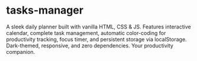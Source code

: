 # tasks-manager
A sleek daily planner built with vanilla HTML, CSS &amp; JS. Features interactive calendar, complete task management, automatic color-coding for productivity tracking, focus timer, and persistent storage via localStorage. Dark-themed, responsive, and zero dependencies. Your productivity companion.
